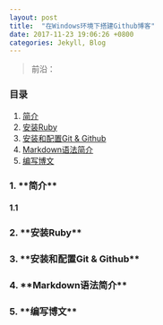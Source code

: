 ```yaml
---
layout: post
title:  "在Windows环境下搭建Github博客"
date: 2017-11-23 19:06:26 +0800
categories: Jekyll, Blog
---
```


> 前沿：

### **目录**
1. [简介](#Introduction)
2. [安装Ruby](#Ruby)
3. [安装和配置Git & Github](#Github)
4. [Markdown语法简介](#Markdown)
5. [编写博文](#Blog)

<h3 id="Introduction">1. **简介**</h3>

#### 1.1

<h3 id="Ruby">2. **安装Ruby**</h3>





<h3 id="Github">3. **安装和配置Git & Github**</h3>












<h3 id="Markdown">4. **Markdown语法简介**</h3>








<h3 id="Blog">5. **编写博文**</h3>
